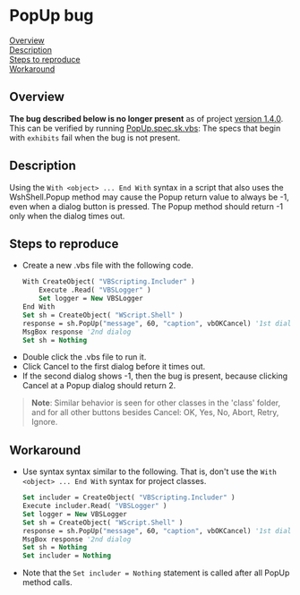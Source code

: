 # PopUp bug

[Overview](#overview)  
[Description](#description)  
[Steps to reproduce](#steps-to-reproduce)  
[Workaround](#workaround)

## Overview

**The bug described below is no longer present** as of project [version 1.4.0](../../ChangeLog.md#version-140). This can be verified by running [PopUp.spec.sk.vbs](./PopUp.spec.sk.vbs): The specs that begin with `exhibits` fail when the bug is not present.

## Description

Using the `With <object> ... End With` syntax in a script that also uses the WshShell.Popup method may cause the Popup return value to always be -1, even when a dialog button is pressed. The Popup method should return -1 only when the dialog times out.

## Steps to reproduce

- Create a new .vbs file with the following code.
    ```vb
    With CreateObject( "VBScripting.Includer" )
        Execute .Read( "VBSLogger" )
        Set logger = New VBSLogger
    End With
    Set sh = CreateObject( "WScript.Shell" )
    response = sh.PopUp("message", 60, "caption", vbOKCancel) '1st dialog
    MsgBox response '2nd dialog
    Set sh = Nothing
    ```
- Double click the .vbs file to run it.
- Click Cancel to the first dialog before it times out.
- If the second dialog shows -1, then the bug is present, because clicking Cancel at a Popup dialog should return 2.

> **Note**: Similar behavior is seen for other classes in the 'class' folder, and for all other buttons besides Cancel: OK, Yes, No, Abort, Retry, Ignore.

## Workaround

- Use syntax syntax similar to the following. That is, don't use the `With <object> ... End With` syntax for project classes.
    ```vb
    Set includer = CreateObject( "VBScripting.Includer" )
    Execute includer.Read( "VBSLogger" )
    Set logger = New VBSLogger
    Set sh = CreateObject( "WScript.Shell" )
    response = sh.PopUp("message", 60, "caption", vbOKCancel) '1st dialog
    MsgBox response '2nd dialog
    Set sh = Nothing
    Set includer = Nothing
    ```
- Note that the `Set includer = Nothing` statement is called after all PopUp method calls.

<br /><br /><br /><br /><br /><br /><br /><br /><br /><br />
<br /><br /><br /><br /><br /><br /><br /><br /><br /><br />